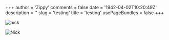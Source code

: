 +++
author = 'Zippy'
comments = false
date = '1942-04-02T10:20:49Z'
description = ''
slug = 'testing'
title = 'testing'
usePageBundles = false
+++

![nick](/images/nick.png#center)

<div class="content">
    <img src="/testing/images/nick.png" alt="Nick" id="center">
</div>
